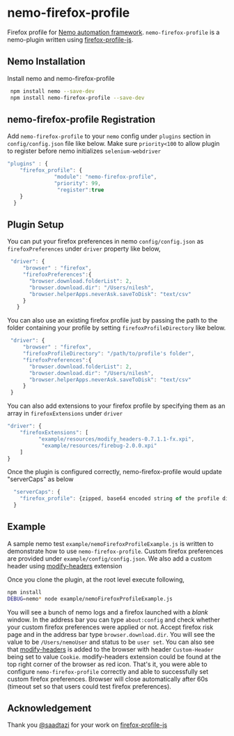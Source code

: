 # nemo-firefox-profile


Firefox profile for [Nemo automation framework][2]. `nemo-firefox-profile` is a nemo-plugin written using [firefox-profile-js][1].


## Nemo Installation

Install nemo and nemo-firefox-profile

```bash
 npm install nemo --save-dev
 npm install nemo-firefox-profile --save-dev
```

## nemo-firefox-profile Registration

Add `nemo-firefox-profile` to your `nemo` config under `plugins` section in `config/config.json` file like below. Make sure `priority<100` to allow plugin to register
before nemo initializes  `selenium-webdriver`

```javascript
"plugins" : {
    "firefox_profile": {
               "module": "nemo-firefox-profile",
               "priority": 99,
                "register":true
    }
  }
```

## Plugin Setup

You can put your firefox preferences in nemo `config/config.json` as `firefoxPreferences` under `driver` property like below,

```javascript
 "driver": {
     "browser" : "firefox",
     "firefoxPreferences":{
       "browser.download.folderList": 2,
       "browser.download.dir": "/Users/nilesh",
       "browser.helperApps.neverAsk.saveToDisk": "text/csv"
     }
   }
```

You can also use an existing firefox profile just by passing the path to the folder containing your profile by setting `firefoxProfileDirectory` like below.

```javascript
 "driver": {
     "browser" : "firefox",
     "firefoxProfileDirectory": "/path/to/profile's folder",
     "firefoxPreferences":{
       "browser.download.folderList": 2,
       "browser.download.dir": "/Users/nilesh",
       "browser.helperApps.neverAsk.saveToDisk": "text/csv"
     }
 }
```

You can also add extensions to your firefox profile by specifying them as an array in `firefoxExtensions` under `driver`

```javascript
"driver": {
    "firefoxExtensions": [
          "example/resources/modify_headers-0.7.1.1-fx.xpi",
           "example/resources/firebug-2.0.0.xpi"
    ]
}
```

Once the plugin is configured correctly, nemo-firefox-profile would update "serverCaps" as below

```javascript
  "serverCaps": {
    "firefox_profile": {zipped, base64 encoded string of the profile directory for use with remote WebDriver JSON wire protocol}
  }
```

## Example
A sample nemo test `example/nemoFirefoxProfileExample.js` is written to demonstrate how to use `nemo-firefox-profile`. Custom firefox preferences are provided under `example/config/config.json`. We also add a custom header using [modify-headers](https://addons.mozilla.org/en-Us/firefox/addon/modify-headers/) extension

Once you clone the plugin, at the root level execute following,

```bash
npm install
DEBUG=nemo* node example/nemoFirefoxProfileExample.js
```

You will see a bunch of nemo logs and a firefox launched with a _blank_ window. In the address bar you can type `about:config` and check whether your custom firefox preferences were applied or not. Accept firefox risk page and in the address bar type `browser.download.dir`. You will see the value to be `/Users/nemoUser` and status to be `user set`. You can also see that [modify-headers](https://addons.mozilla.org/en-Us/firefox/addon/modify-headers/) is added to the browser with header `Custom-Header` being set to value `Cookie`. modify-headers extension could be found at the top right corner of the browser as red icon. That's it, you were able to configure `nemo-firefox-profile` correctly and able to successfully set custom firefox preferences. Browser will close automatically after 60s (timeout set so that users could test firefox preferences).

## Acknowledgement
Thank you [@saadtazi](https://github.com/saadtazi) for your work on [firefox-profile-js][1]

[1]:https://github.com/saadtazi/firefox-profile-js "firefox-profile-js"
[2]:https://github.com/paypal/nemo "Nemo automation framework"
